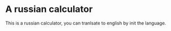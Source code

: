 # A russian calculator

This is a russian calculator, you can tranlsate to english by init the language.